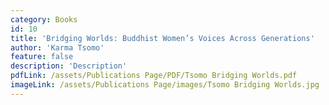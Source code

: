 ```yaml
---
category: Books
id: 10
title: 'Bridging Worlds: Buddhist Women’s Voices Across Generations'
author: 'Karma Tsomo'
feature: false
description: 'Description'
pdfLink: /assets/Publications Page/PDF/Tsomo Bridging Worlds.pdf
imageLink: /assets/Publications Page/images/Tsomo Bridging Worlds.jpg
---
```

